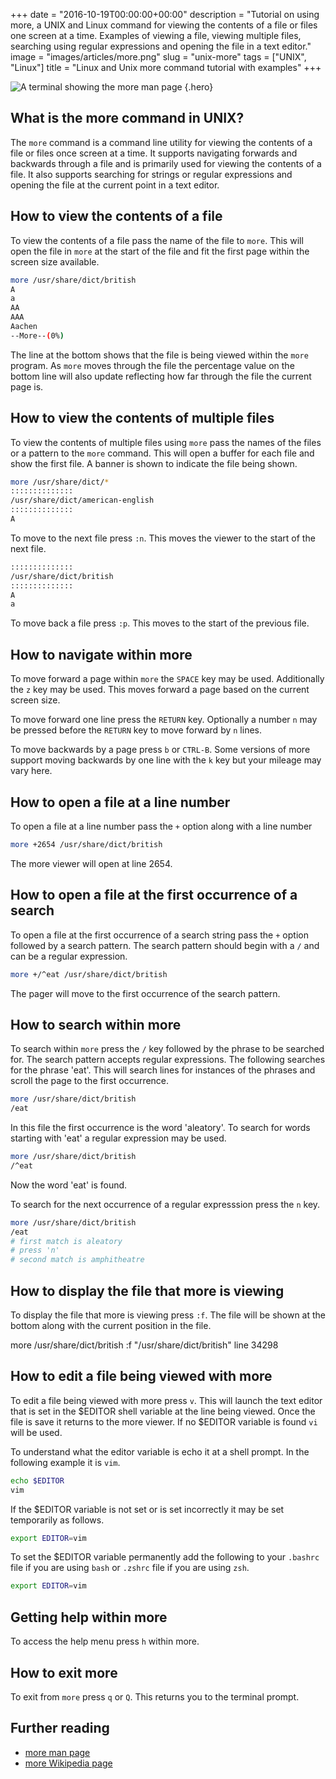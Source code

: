 +++
date = "2016-10-19T00:00:00+00:00"
description = "Tutorial on using more, a UNIX and Linux command for viewing the contents of a file or files one screen at a time. Examples of viewing a file, viewing multiple files, searching using regular expressions and opening the file in a text editor."
image = "images/articles/more.png"
slug = "unix-more"
tags = ["UNIX", "Linux"]
title = "Linux and Unix more command tutorial with examples"
+++

<!-- prettier-ignore -->
![A terminal showing the more man page][2]
{.hero}

## What is the more command in UNIX?

The `more` command is a command line utility for viewing the contents of a file
or files once screen at a time. It supports navigating forwards and backwards
through a file and is primarily used for viewing the contents of a file. It also
supports searching for strings or regular expressions and opening the file at
the current point in a text editor.

## How to view the contents of a file

To view the contents of a file pass the name of the file to `more`. This will
open the file in `more` at the start of the file and fit the first page within
the screen size available.

```sh
more /usr/share/dict/british
A
a
AA
AAA
Aachen
--More--(0%)
```

The line at the bottom shows that the file is being viewed within the `more`
program. As `more` moves through the file the percentage value on the bottom
line will also update reflecting how far through the file the current page is.

## How to view the contents of multiple files

To view the contents of multiple files using `more` pass the names of the files
or a pattern to the `more` command. This will open a buffer for each file and
show the first file. A banner is shown to indicate the file being shown.

```sh
more /usr/share/dict/*
::::::::::::::
/usr/share/dict/american-english
::::::::::::::
A
```

To move to the next file press `:n`. This moves the viewer to the start of the
next file.

```sh
::::::::::::::
/usr/share/dict/british
::::::::::::::
A
a
```

To move back a file press `:p`. This moves to the start of the previous file.

## How to navigate within more

To move forward a page within `more` the `SPACE` key may be used. Additionally
the `z` key may be used. This moves forward a page based on the current screen
size.

To move forward one line press the `RETURN` key. Optionally a number `n` may be
pressed before the `RETURN` key to move forward by `n` lines.

To move backwards by a page press `b` or `CTRL-B`. Some versions of more support
moving backwards by one line with the `k` key but your mileage may vary here.

## How to open a file at a line number

To open a file at a line number pass the `+` option along with a line number

```sh
more +2654 /usr/share/dict/british
```

The more viewer will open at line 2654.

## How to open a file at the first occurrence of a search

To open a file at the first occurrence of a search string pass the `+` option
followed by a search pattern. The search pattern should begin with a `/` and can
be a regular expression.

```sh
more +/^eat /usr/share/dict/british
```

The pager will move to the first occurrence of the search pattern.

## How to search within more

To search within `more` press the `/` key followed by the phrase to be searched
for. The search pattern accepts regular expressions. The following searches for
the phrase 'eat'. This will search lines for instances of the phrases and scroll
the page to the first occurrence.

```sh
more /usr/share/dict/british
/eat
```

In this file the first occurrence is the word 'aleatory'. To search for words
starting with 'eat' a regular expression may be used.

```sh
more /usr/share/dict/british
/^eat
```

Now the word 'eat' is found.

To search for the next occurrence of a regular expresssion press the `n` key.

```sh
more /usr/share/dict/british
/eat
# first match is aleatory
# press 'n'
# second match is amphitheatre
```

## How to display the file that more is viewing

To display the file that more is viewing press `:f`. The file will be shown at
the bottom along with the current position in the file.

more /usr/share/dict/british :f "/usr/share/dict/british" line 34298

## How to edit a file being viewed with more

To edit a file being viewed with more press `v`. This will launch the text
editor that is set in the $EDITOR shell variable at the line being viewed. Once
the file is save it returns to the more viewer. If no $EDITOR variable is found
`vi` will be used.

To understand what the editor variable is echo it at a shell prompt. In the
following example it is `vim`.

```sh
echo $EDITOR
vim
```

If the $EDITOR variable is not set or is set incorrectly it may be set
temporarily as follows.

```sh
export EDITOR=vim
```

To set the $EDITOR variable permanently add the following to your `.bashrc` file
if you are using `bash` or `.zshrc` file if you are using `zsh`.

```sh
export EDITOR=vim
```

## Getting help within more

To access the help menu press `h` within more.

## How to exit more

To exit from `more` press `q` or `Q`. This returns you to the terminal prompt.

## Further reading

- [more man page][1]
- [more Wikipedia page][3]

[1]: http://linux.die.net/man/1/more
[2]: /images/articles/more.png "Linux and Unix more command"
[3]: https://en.wikipedia.org/wiki/More
